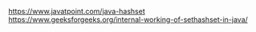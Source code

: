 https://www.javatpoint.com/java-hashset
https://www.geeksforgeeks.org/internal-working-of-sethashset-in-java/